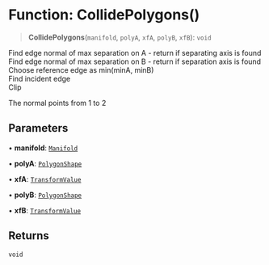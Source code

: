 # Function: CollidePolygons()

> **CollidePolygons**(`manifold`, `polyA`, `xfA`, `polyB`, `xfB`): `void`

Find edge normal of max separation on A - return if separating axis is found<br>
Find edge normal of max separation on B - return if separation axis is found<br>
Choose reference edge as min(minA, minB)<br>
Find incident edge<br>
Clip

The normal points from 1 to 2

## Parameters

• **manifold**: [`Manifold`](/api/classes/Manifold)

• **polyA**: [`PolygonShape`](/api/classes/PolygonShape)

• **xfA**: [`TransformValue`](/api/type-aliases/TransformValue)

• **polyB**: [`PolygonShape`](/api/classes/PolygonShape)

• **xfB**: [`TransformValue`](/api/type-aliases/TransformValue)

## Returns

`void`
